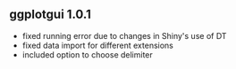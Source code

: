 ## ggplotgui 1.0.1
* fixed running error due to changes in Shiny's use of DT
* fixed data import for different extensions
* included option to choose delimiter

